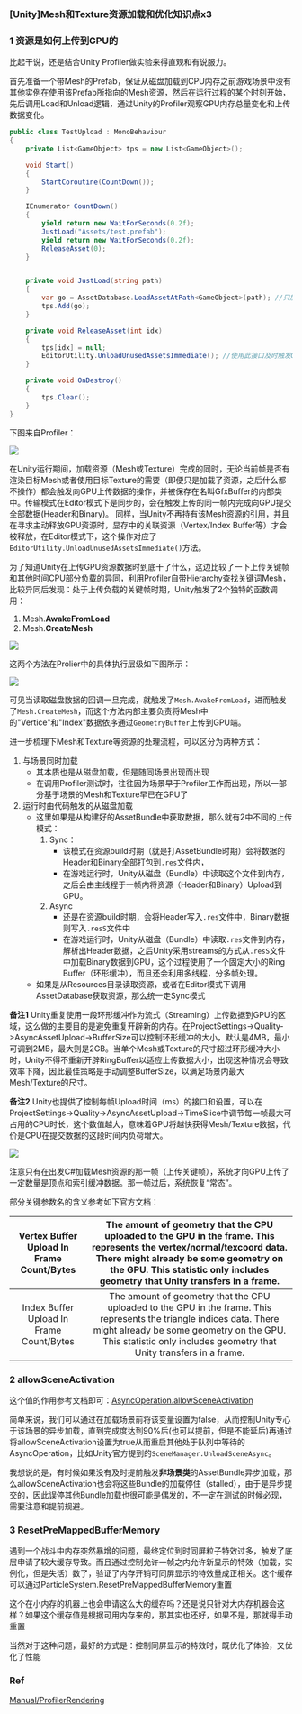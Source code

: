 
### \[Unity\]Mesh和Texture资源加载和优化知识点x3

### 1 资源是如何上传到GPU的

比起干说，还是结合Unity Profiler做实验来得直观和有说服力。

首先准备一个带Mesh的Prefab，保证从磁盘加载到CPU内存之前游戏场景中没有其他实例在使用该Prefab所指向的Mesh资源，然后在运行过程的某个时刻开始，先后调用Load和Unload逻辑，通过Unity的Profiler观察GPU内存总量变化和上传数据变化。

```c#
public class TestUpload : MonoBehaviour
{
	private List<GameObject> tps = new List<GameObject>();

	void Start()
	{
	    StartCoroutine(CountDown());
	}

	IEnumerator CountDown()
	{
	    yield return new WaitForSeconds(0.2f);
	    JustLoad("Assets/test.prefab");
	    yield return new WaitForSeconds(0.2f);
	    ReleaseAsset(0);
	}


	private void JustLoad(string path)
	{
	    var go = AssetDatabase.LoadAssetAtPath<GameObject>(path); //只加载，甚至不激活和显示
	    tps.Add(go);
	}

	private void ReleaseAsset(int idx)
	{
	    tps[idx] = null;
	    EditorUtility.UnloadUnusedAssetsImmediate(); //使用此接口及时触发GPU端资源释放
	}

	private void OnDestroy()
    {
        tps.Clear();
    }
}


```

下图来自Profiler：

![](https://github.com/bbccyy/NoteBook/blob/master/src/2023/12_2/01.png?raw=true)

在Unity运行期间，加载资源（Mesh或Texture）完成的同时，无论当前帧是否有渲染目标Mesh或者使用目标Texture的需要（即便只是加载了资源，之后什么都不操作）都会触发向GPU上传数据的操作，并被保存在名叫GfxBuffer的内部类中。传输模式在Editor模式下是同步的，会在触发上传的同一帧内完成向GPU提交全部数据(Header和Binary)。 同样，当Unity不再持有该Mesh资源的引用，并且在寻求主动释放GPU资源时，显存中的关联资源（Vertex/Index Buffer等）才会被释放，在Editor模式下，这个操作对应了`EditorUtility.UnloadUnusedAssetsImmediate()`方法。

为了知道Unity在上传GPU资源数据时到底干了什么，这边比较了一下上传关键帧和其他时间CPU部分负载的异同，利用Profiler自带Hierarchy查找关键词Mesh，比较异同后发现：处于上传负载的关键帧时期，Unity触发了2个独特的函数调用： 

1. Mesh.**AwakeFromLoad**
2. Mesh.**CreateMesh**

![](https://github.com/bbccyy/NoteBook/blob/master/src/2023/12_2/02.png?raw=true)

这两个方法在Prolier中的具体执行层级如下图所示：

![](https://github.com/bbccyy/NoteBook/blob/master/src/2023/12_2/03.png?raw=true)

可见当读取磁盘数据的回调一旦完成，就触发了`Mesh.AwakeFromLoad`，进而触发了`Mesh.CreateMesh`，而这个方法内部主要负责将Mesh中的"Vertice"和"Index"数据依序通过`GeometryBuffer`上传到GPU端。

进一步梳理下Mesh和Texture等资源的处理流程，可以区分为两种方式：

1. 与场景同时加载
	- 其本质也是从磁盘加载，但是随同场景出现而出现
	- 在调用Profiler测试时，往往因为场景早于Profiler工作而出现，所以一部分基于场景的Mesh和Texture早已在GPU了
2. 运行时由代码触发的从磁盘加载
	- 这里如果是从构建好的AssetBundle中获取数据，那么就有2中不同的上传模式：
		1. Sync：
			- 该模式在资源build时期（就是打AssetBundle时期）会将数据的Header和Binary全部打包到`.res`文件内，
			- 在游戏运行时，Unity从磁盘（Bundle）中读取这个文件到内存，之后会由主线程于一帧内将资源（Header和Binary）Upload到GPU。
		2. Async
			- 还是在资源build时期，会将Header写入`.res`文件中，Binary数据则写入`.resS`文件中
			- 在游戏运行时，Unity从磁盘（Bundle）中读取`.res`文件到内存，解析出Header数据，之后Unity采用streams的方式从`.resS`文件中加载Binary数据到GPU，这个过程使用了一个固定大小的Ring Buffer（环形缓冲），而且还会利用多线程，分多帧处理。
	- 如果是从Resources目录读取资源，或者在Editor模式下调用AssetDatabase获取资源，那么统一走Sync模式

**备注1** Unity重复使用一段环形缓冲作为流式（Streaming）上传数据到GPU的区域，这么做的主要目的是避免重复开辟新的内存。在ProjectSettings->Quality->AsyncAssetUpload->BufferSize可以控制环形缓冲的大小，默认是4MB，最小可调到2MB，最大则是2GB。当单个Mesh或Texture的尺寸超过环形缓冲大小时，Unity不得不重新开辟RingBuffer以适应上传数据大小，出现这种情况会导致效率下降，因此最佳策略是手动调整BufferSize，以满足场景内最大Mesh/Texture的尺寸。

**备注2** Unity也提供了控制每帧Upload时间（ms）的接口和设置，可以在ProjectSettings->Quality->AsyncAssetUpload->TimeSlice中调节每一帧最大可占用的CPU时长，这个数值越大，意味着GPU将越快获得Mesh/Texture数据，代价是CPU在提交数据的这段时间内负荷增大。

![](https://github.com/bbccyy/NoteBook/blob/master/src/2023/12_2/04.png?raw=true)

注意只有在出发C#加载Mesh资源的那一帧（上传关键帧），系统才向GPU上传了一定数量是顶点和索引缓冲数据。那一帧过后，系统恢复“常态”。

部分关键参数名的含义参考如下官方文档：

Vertex Buffer Upload In Frame Count/Bytes|The amount of geometry that the CPU uploaded to the GPU in the frame. This represents the vertex/normal/texcoord data. There might already be some geometry on the GPU. This statistic only includes geometry that Unity transfers in a frame.
:---:|:---:
Index Buffer Upload In Frame Count/Bytes|The amount of geometry that the CPU uploaded to the GPU in the frame. This represents the triangle indices data. There might already be some geometry on the GPU. This statistic only includes geometry that Unity transfers in a frame.


### 2 allowSceneActivation

这个值的作用参考文档即可：[AsyncOperation.allowSceneActivation](https://docs.unity3d.com/ScriptReference/AsyncOperation-allowSceneActivation.html)

简单来说，我们可以通过在加载场景前将该变量设置为false，从而控制Unity专心于该场景的异步加载，直到完成度达到90%后(也可以提前，但是不能延后)再通过将allowSceneActivation设置为true从而重启其他处于队列中等待的AsyncOperation，比如Unity官方提到的`SceneManager.UnloadSceneAsync`。

我想说的是，有时候如果没有及时提前触发**非场景类**的AssetBundle异步加载，那么allowSceneActivation也会将这些Bundle的加载停住（stalled），由于是异步提交的，因此误停其他Bundle加载也很可能是偶发的，不一定在测试的时候必现，需要注意和提前规避。

### 3 ResetPreMappedBufferMemory


遇到一个战斗中内存突然暴增的问题，最终定位到时同屏粒子特效过多，触发了底层申请了较大缓存导致。而且通过控制允许一帧之内允许新显示的特效（加载，实例化，但是失活）数了，验证了内存开销可同屏显示的特效量成正相关。这个缓存可以通过ParticleSystem.ResetPreMappedBufferMemory重置

这个在小内存的机器上也会申请这么大的缓存吗？还是说只针对大内存机器会这样？如果这个缓存值是根据可用内存来的，那其实也还好，如果不是，那就得手动重置

当然对于这种问题，最好的方式是：控制同屏显示的特效时，既优化了体验，又优化了性能


### Ref

[Manual/ProfilerRendering](https://docs.unity3d.com/Manual/ProfilerRendering.html)